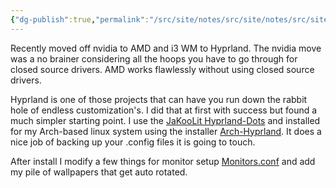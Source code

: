 ```yaml
---
{"dg-publish":true,"permalink":"/src/site/notes/src/site/notes/src/site/notes/src/site/notes/wayland-hyprland/","tags":["hyprland","wayland","linux","arch"]}
---
```






Recently moved off nvidia to AMD and i3 WM to Hyprland.   The nvidia move was a no brainer considering all the hoops you have to go through for closed source drivers.  AMD works flawlessly without using closed source drivers.

Hyprland is one of those projects that can have you run down the rabbit hole of endless customization's.   I did that at first with success but found a much simpler starting point.   I use the [JaKooLit Hyprland-Dots](https://github.com/JaKooLit/Hyprland-Dots) and installed for my Arch-based linux system using the installer [Arch-Hyprland](https://github.com/JaKooLit/Arch-Hyprland).  It does a nice job of backing up your .config files it is going to touch.

After install I modify a few things for monitor setup [Monitors.conf](https://github.com/geoffcorey/dotfiles/blob/main/.config/hypr/configs/Monitors.conf#L13-L14) and add my pile of wallpapers that get auto rotated.
